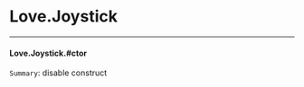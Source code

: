 
# Love.Joystick
> 

------------------------------------------------
#### Love.Joystick.#ctor

`Summary`: disable construct






